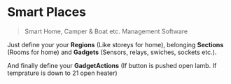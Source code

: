 # Smart Places

> Smart Home, Camper &amp; Boat etc. Management Software

Just define your your **Regions** (Like storeys for home), belonging **Sections** (Rooms for home) and **Gadgets** (Sensors, relays, swiches, sockets etc.).

And finally define your **GadgetActions** (If button is pushed open lamb. If temprature is down to 21 open heater)
